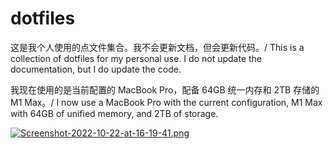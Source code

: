 # dotfiles

这是我个人使用的点文件集合。我不会更新文档，但会更新代码。/ This is a collection of dotfiles for my personal use. I do not update the documentation, but I do update the code.

我现在使用的是当前配置的 MacBook Pro，配备 64GB 统一内存和 2TB 存储的 M1 Max。/ I now use a MacBook Pro with the current configuration, M1 Max with 64GB of unified memory, and 2TB of storage.

[![Screenshot-2022-10-22-at-16-19-41.png](https://i.postimg.cc/2jdWnJk5/Screenshot-2022-10-22-at-16-19-41.png)](https://postimg.cc/6T3TXMGs)
